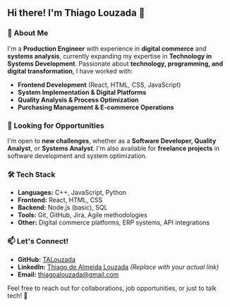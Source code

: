 ## Hi there! I'm Thiago Louzada 👋

### 🚀 About Me
I'm a **Production Engineer** with experience in **digital commerce** and **systems analysis**, currently expanding my expertise in **Technology in Systems Development**. Passionate about **technology, programming, and digital transformation**, I have worked with:

- **Frontend Development** (React, HTML, CSS, JavaScript)
- **System Implementation & Digital Platforms**
- **Quality Analysis & Process Optimization**
- **Purchasing Management & E-commerce Operations**

### 💼 Looking for Opportunities
I'm open to **new challenges**, whether as a **Software Developer, Quality Analyst**, or **Systems Analyst**. I'm also available for **freelance projects** in software development and system optimization.

### 🛠️ Tech Stack
- **Languages:** C++, JavaScript, Python
- **Frontend:** React, HTML, CSS
- **Backend:** Node.js (basic), SQL
- **Tools:** Git, GitHub, Jira, Agile methodologies
- **Other:** Digital commerce platforms, ERP systems, API integrations

### 📫 Let's Connect!
- **GitHub:** [TALouzada](https://github.com/TALouzada)
- **LinkedIn:** [Thiago de Almeida Louzada](https://www.linkedin.com/in/thiago-de-almeida-louzada/) *(Replace with your actual link)*
- **Email:** thiagoalouzada@gmail.com

Feel free to reach out for collaborations, job opportunities, or just to talk tech! 🚀
